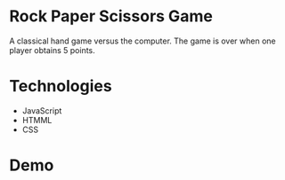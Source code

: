 # Rock Paper Scissors Game
A classical hand game versus the computer. The game is over when one player obtains 5 points.

# Technologies
- JavaScript
- HTMML
- CSS

# Demo
